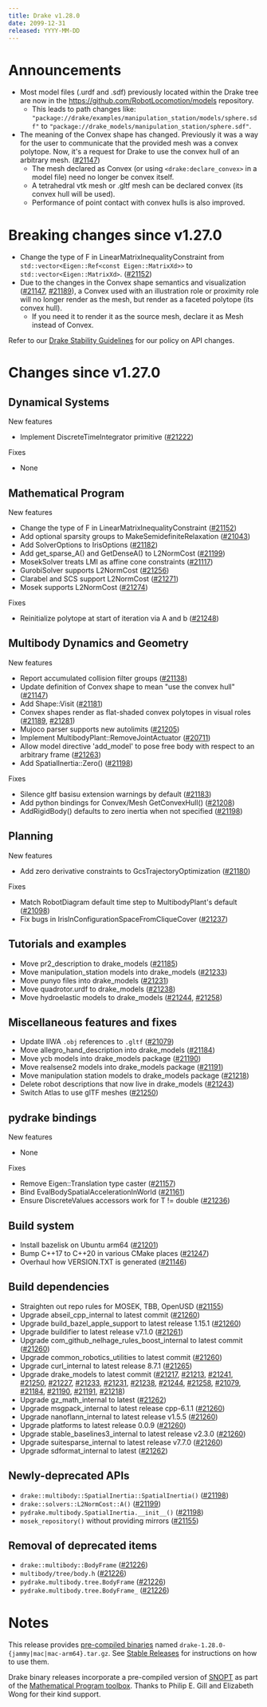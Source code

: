 ```yaml
---
title: Drake v1.28.0
date: 2099-12-31
released: YYYY-MM-DD
---
```


# Announcements

* Most model files (.urdf and .sdf) previously located within the Drake tree are now in the https://github.com/RobotLocomotion/models repository.
  * This leads to path changes like: `"package://drake/examples/manipulation_station/models/sphere.sdf"` to `"package://drake_models/manipulation_station/sphere.sdf"`.
* The meaning of the Convex shape has changed. Previously it was a way for the user to communicate that the provided mesh was a convex polytope. Now, it's a request for Drake to use the convex hull of an arbitrary mesh. ([#21147][_#21147])
  * The mesh declared as Convex (or using `<drake:declare_convex>` in a model file) need no longer be convex itself.
  * A tetrahedral vtk mesh or .gltf mesh can be declared convex (its convex hull will be used).
  * Performance of point contact with convex hulls is also improved.

# Breaking changes since v1.27.0

* Change the type of F in LinearMatrixInequalityConstraint from `std::vector<Eigen::Ref<const Eigen::MatrixXd>>` to `std::vector<Eigen::MatrixXd>`. ([#21152][_#21152])
* Due to the changes in the Convex shape semantics and visualization ([#21147][_#21147], [#21189][_#21189]), a Convex used with an illustration role or proximity role will no longer render as the mesh, but render as a faceted polytope (its convex hull).
  * If you need it to render it as the source mesh, declare it as Mesh instead of Convex.

Refer to our [Drake Stability Guidelines](/stable.html) for our policy
on API changes.

# Changes since v1.27.0

## Dynamical Systems

<!-- <relnotes for systems go here> -->

New features

* Implement DiscreteTimeIntegrator primitive ([#21222][_#21222])

Fixes

* None

## Mathematical Program

<!-- <relnotes for solvers go here> -->

New features

* Change the type of F in LinearMatrixInequalityConstraint ([#21152][_#21152])
* Add optional sparsity groups to MakeSemidefiniteRelaxation ([#21043][_#21043])
* Add SolverOptions to IrisOptions ([#21182][_#21182])
* Add get_sparse_A() and GetDenseA() to L2NormCost ([#21199][_#21199])
* MosekSolver treats LMI as affine cone constraints ([#21117][_#21117])
* GurobiSolver supports L2NormCost ([#21256][_#21256])
* Clarabel and SCS support L2NormCost ([#21271][_#21271])
* Mosek supports L2NormCost ([#21274][_#21274])

Fixes

* Reinitialize polytope at start of iteration via A and b ([#21248][_#21248])

## Multibody Dynamics and Geometry

<!-- <relnotes for geometry,multibody go here> -->


New features

* Report accumulated collision filter groups ([#21138][_#21138])
* Update definition of Convex shape to mean "use the convex hull" ([#21147][_#21147])
* Add Shape::Visit ([#21181][_#21181])
* Convex shapes render as flat-shaded convex polytopes in visual roles ([#21189][_#21189], [#21281][_#21281])
* Mujoco parser supports new autolimits ([#21205][_#21205])
* Implement MultibodyPlant::RemoveJointActuator ([#20711][_#20711])
* Allow model directive 'add_model' to pose free body with respect to an arbitrary frame ([#21263][_#21263])
* Add SpatialInertia::Zero() ([#21198][_#21198])

Fixes

* Silence gltf basisu extension warnings by default ([#21183][_#21183])
* Add python bindings for Convex/Mesh GetConvexHull() ([#21208][_#21208])
* AddRigidBody() defaults to zero inertia when not specified ([#21198][_#21198])


## Planning

<!-- <relnotes for planning go here> -->

New features

* Add zero derivative constraints to GcsTrajectoryOptimization ([#21180][_#21180])

Fixes

* Match RobotDiagram default time step to MultibodyPlant's default ([#21098][_#21098])
* Fix bugs in IrisInConfigurationSpaceFromCliqueCover ([#21237][_#21237])


## Tutorials and examples

<!-- <relnotes for examples,tutorials go here> -->

* Move pr2_description to drake_models ([#21185][_#21185])
* Move manipulation_station models into drake_models ([#21233][_#21233])
* Move punyo files into drake_models ([#21231][_#21231])
* Move quadrotor.urdf to drake_models ([#21238][_#21238])
* Move hydroelastic models to drake_models ([#21244][_#21244], [#21258][_#21258])


## Miscellaneous features and fixes

<!-- <relnotes for common,math,lcm,lcmtypes,manipulation,perception,visualization go here> -->

* Update IIWA `.obj` references to `.gltf` ([#21079][_#21079]) 
* Move allegro_hand_description into drake_models ([#21184][_#21184])
* Move ycb models into drake_models package ([#21190][_#21190])
* Move realsense2 models into drake_models package ([#21191][_#21191])
* Move manipulation station models to drake_models package ([#21218][_#21218])
* Delete robot descriptions that now live in drake_models ([#21243][_#21243])
* Switch Atlas to use glTF meshes ([#21250][_#21250])

## pydrake bindings

<!-- <relnotes for bindings go here> -->

New features

* None

Fixes

* Remove Eigen::Translation type caster ([#21157][_#21157])
* Bind EvalBodySpatialAccelerationInWorld ([#21161][_#21161])
* Ensure DiscreteValues accessors work for T != double ([#21236][_#21236])

## Build system

<!-- <relnotes for cmake,doc,setup,third_party,tools go here> -->

* Install bazelisk on Ubuntu arm64 ([#21201][_#21201])
* Bump C++17 to C++20 in various CMake places ([#21247][_#21247])
* Overhaul how VERSION.TXT is generated ([#21146][_#21146]) 

## Build dependencies

<!-- <relnotes for workspace go here> -->

* Straighten out repo rules for MOSEK, TBB, OpenUSD ([#21155][_#21155])
* Upgrade abseil_cpp_internal to latest commit ([#21260][_#21260])
* Upgrade build_bazel_apple_support to latest release 1.15.1 ([#21260][_#21260])
* Upgrade buildifier to latest release v7.1.0 ([#21261][_#21261])
* Upgrade com_github_nelhage_rules_boost_internal to latest commit ([#21260][_#21260])
* Upgrade common_robotics_utilities to latest commit ([#21260][_#21260])
* Upgrade curl_internal to latest release 8.7.1 ([#21265][_#21265])
* Upgrade drake_models to latest commit ([#21217][_#21217], [#21213][_#21213], [#21241][_#21241], [#21250][_#21250], [#21227][_#21227], [#21233][_#21233], [#21231][_#21231], [#21238][_#21238], [#21244][_#21244], [#21258][_#21258], [#21079][_#21079], [#21184][_#21184], [#21190][_#21190], [#21191][_#21191], [#21218][_#21218])
* Upgrade gz_math_internal to latest ([#21262][_#21262])
* Upgrade msgpack_internal to latest release cpp-6.1.1 ([#21260][_#21260])
* Upgrade nanoflann_internal to latest release v1.5.5 ([#21260][_#21260])
* Upgrade platforms to latest release 0.0.9 ([#21260][_#21260])
* Upgrade stable_baselines3_internal to latest release v2.3.0 ([#21260][_#21260])
* Upgrade suitesparse_internal to latest release v7.7.0 ([#21260][_#21260])
* Upgrade sdformat_internal to latest ([#21262][_#21262])

## Newly-deprecated APIs

* `drake::multibody::SpatialInertia::SpatialInertia()` ([#21198][_#21198])
* `drake::solvers::L2NormCost::A()` ([#21199][_#21199])
* `pydrake.multibody.SpatialInertia.__init__()` ([#21198][_#21198])
* `mosek_repository()` without providing mirrors ([#21155][_#21155])

## Removal of deprecated items

* `drake::multibody::BodyFrame` ([#21226][_#21226])
* `multibody/tree/body.h` ([#21226][_#21226])
* `pydrake.multibody.tree.BodyFrame` ([#21226][_#21226])
* `pydrake.multibody.tree.BodyFrame_` ([#21226][_#21226])

# Notes


This release provides [pre-compiled binaries](https://github.com/RobotLocomotion/drake/releases/tag/v1.28.0) named
``drake-1.28.0-{jammy|mac|mac-arm64}.tar.gz``. See [Stable Releases](/from_binary.html#stable-releases) for instructions on how to use them.

Drake binary releases incorporate a pre-compiled version of [SNOPT](https://ccom.ucsd.edu/~optimizers/solvers/snopt/) as part of the
[Mathematical Program toolbox](https://drake.mit.edu/doxygen_cxx/group__solvers.html). Thanks to
Philip E. Gill and Elizabeth Wong for their kind support.

<!-- <begin issue links> -->
[_#20711]: https://github.com/RobotLocomotion/drake/pull/20711
[_#21043]: https://github.com/RobotLocomotion/drake/pull/21043
[_#21079]: https://github.com/RobotLocomotion/drake/pull/21079
[_#21098]: https://github.com/RobotLocomotion/drake/pull/21098
[_#21117]: https://github.com/RobotLocomotion/drake/pull/21117
[_#21138]: https://github.com/RobotLocomotion/drake/pull/21138
[_#21146]: https://github.com/RobotLocomotion/drake/pull/21146
[_#21147]: https://github.com/RobotLocomotion/drake/pull/21147
[_#21152]: https://github.com/RobotLocomotion/drake/pull/21152
[_#21155]: https://github.com/RobotLocomotion/drake/pull/21155
[_#21157]: https://github.com/RobotLocomotion/drake/pull/21157
[_#21161]: https://github.com/RobotLocomotion/drake/pull/21161
[_#21164]: https://github.com/RobotLocomotion/drake/pull/21164
[_#21180]: https://github.com/RobotLocomotion/drake/pull/21180
[_#21181]: https://github.com/RobotLocomotion/drake/pull/21181
[_#21182]: https://github.com/RobotLocomotion/drake/pull/21182
[_#21183]: https://github.com/RobotLocomotion/drake/pull/21183
[_#21184]: https://github.com/RobotLocomotion/drake/pull/21184
[_#21185]: https://github.com/RobotLocomotion/drake/pull/21185
[_#21189]: https://github.com/RobotLocomotion/drake/pull/21189
[_#21190]: https://github.com/RobotLocomotion/drake/pull/21190
[_#21191]: https://github.com/RobotLocomotion/drake/pull/21191
[_#21198]: https://github.com/RobotLocomotion/drake/pull/21198
[_#21199]: https://github.com/RobotLocomotion/drake/pull/21199
[_#21201]: https://github.com/RobotLocomotion/drake/pull/21201
[_#21205]: https://github.com/RobotLocomotion/drake/pull/21205
[_#21208]: https://github.com/RobotLocomotion/drake/pull/21208
[_#21213]: https://github.com/RobotLocomotion/drake/pull/21213
[_#21217]: https://github.com/RobotLocomotion/drake/pull/21217
[_#21218]: https://github.com/RobotLocomotion/drake/pull/21218
[_#21222]: https://github.com/RobotLocomotion/drake/pull/21222
[_#21226]: https://github.com/RobotLocomotion/drake/pull/21226
[_#21227]: https://github.com/RobotLocomotion/drake/pull/21227
[_#21231]: https://github.com/RobotLocomotion/drake/pull/21231
[_#21233]: https://github.com/RobotLocomotion/drake/pull/21233
[_#21236]: https://github.com/RobotLocomotion/drake/pull/21236
[_#21237]: https://github.com/RobotLocomotion/drake/pull/21237
[_#21238]: https://github.com/RobotLocomotion/drake/pull/21238
[_#21241]: https://github.com/RobotLocomotion/drake/pull/21241
[_#21243]: https://github.com/RobotLocomotion/drake/pull/21243
[_#21244]: https://github.com/RobotLocomotion/drake/pull/21244
[_#21247]: https://github.com/RobotLocomotion/drake/pull/21247
[_#21248]: https://github.com/RobotLocomotion/drake/pull/21248
[_#21250]: https://github.com/RobotLocomotion/drake/pull/21250
[_#21256]: https://github.com/RobotLocomotion/drake/pull/21256
[_#21258]: https://github.com/RobotLocomotion/drake/pull/21258
[_#21260]: https://github.com/RobotLocomotion/drake/pull/21260
[_#21261]: https://github.com/RobotLocomotion/drake/pull/21261
[_#21262]: https://github.com/RobotLocomotion/drake/pull/21262
[_#21263]: https://github.com/RobotLocomotion/drake/pull/21263
[_#21265]: https://github.com/RobotLocomotion/drake/pull/21265
[_#21271]: https://github.com/RobotLocomotion/drake/pull/21271
[_#21274]: https://github.com/RobotLocomotion/drake/pull/21274
[_#21281]: https://github.com/RobotLocomotion/drake/pull/21281
<!-- <end issue links> -->

<!--
  Current oldest_commit 38728a99103e0c057e512a701a4df43960d12e19 (exclusive).
  Current newest_commit 37254ee53a75a1215f1b9f224f5b86b3c58ec314 (inclusive).
-->
